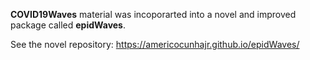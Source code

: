 **COVID19Waves** material was incoporarted into a novel and improved package called **epidWaves**.

See the novel repository:
https://americocunhajr.github.io/epidWaves/
